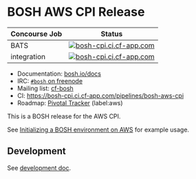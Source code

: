 # BOSH AWS CPI Release

| Concourse Job      | Status                                                                                                                                                                                                                               |
| ---                | ---                                                                                                                                                                                                                                  |
| BATS               | [![bosh-cpi.ci.cf-app.com](https://bosh-cpi.ci.cf-app.com/api/v1/teams/main/pipelines/bosh-aws-cpi/jobs/bats/badge)](https://bosh-cpi.ci.cf-app.com/teams/main/pipelines/bosh-aws-cpi/jobs/bats)                             |
| integration        | [![bosh-cpi.ci.cf-app.com](https://bosh-cpi.ci.cf-app.com/api/v1/teams/main/pipelines/bosh-aws-cpi/jobs/integration/badge)](https://bosh-cpi.ci.cf-app.com/teams/main/pipelines/bosh-aws-cpi/jobs/integration)           |

* Documentation: [bosh.io/docs](https://bosh.io/docs)
* IRC: [`#bosh` on freenode](https://webchat.freenode.net/?channels=bosh)
* Mailing list: [cf-bosh](https://lists.cloudfoundry.org/pipermail/cf-bosh)
* CI: <https://bosh-cpi.ci.cf-app.com/pipelines/bosh-aws-cpi>
* Roadmap: [Pivotal Tracker](https://www.pivotaltracker.com/n/projects/1133984) (label:aws)

This is a BOSH release for the AWS CPI.

See [Initializing a BOSH environment on AWS](https://bosh.io/docs/init-aws.html) for example usage.

## Development

See [development doc](docs/development.md).

